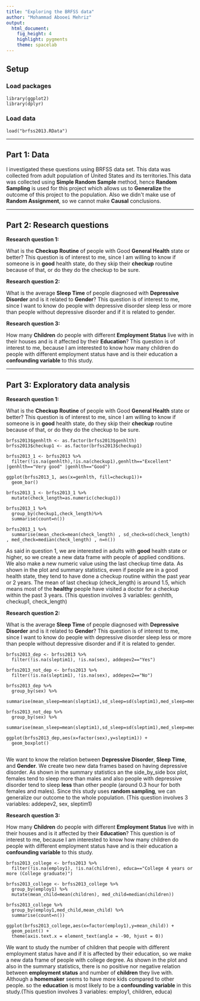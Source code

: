 ```yaml
---
title: "Exploring the BRFSS data"
author: "Mohammad Abooei Mehriz"
output: 
  html_document: 
    fig_height: 4
    highlight: pygments
    theme: spacelab
---
```


## Setup

### Load packages

```{r load-packages, message = FALSE}
library(ggplot2)
library(dplyr)
```

### Load data
 

```{r load-data}
load("brfss2013.RData")
```



* * *

## Part 1: Data
I investigated these questions using BRFSS data set. This data was collected from adult population of United States and its territories.This data was collected using **Simple Random Sample** method, hence **Random Sampling** is used for this project which allows us to **Generalize** the outcome of this project to the population. Also we didn't make use of **Random Assignment**, so we cannot make **Causal** conclusions.

* * *

## Part 2: Research questions

**Research question 1:**

What is the **Checkup Routine** of people with Good **General Health** state or better?
This question is of interest to me, since I am willing to know if someone is in **good** health state, do they skip their **checkup** routine because of that, or do they do the checkup to be sure.

**Research question 2:**

What is the average **Sleep Time** of people diagnosed with **Depressive Disorder** and is it related to **Gender**?
This question is of interest to me, since I want to know do people with depressive disorder sleep less or more than people without depressive disorder and if it is related to gender.

**Research question 3:**

How many **Children** do people with different **Employment Status** live with in their houses and is it affected by their **Education**?
This question is of interest to me, because I am interested to know how many children do people with different employment status have and is their education a **confounding variable** to this study. 


* * *

## Part 3: Exploratory data analysis


**Research question 1:**

What is the **Checkup Routine** of people with Good **General Health** state or better?
This question is of interest to me, since I am willing to know if someone is in **good** health state, do they skip their **checkup** routine because of that, or do they do the checkup to be sure.


```{r}
brfss2013$genhlth <- as.factor(brfss2013$genhlth)
brfss2013$checkup1 <- as.factor(brfss2013$checkup1)

brfss2013_1 <- brfss2013 %>%
  filter(!is.na(genhlth),!is.na(checkup1),genhlth=="Excellent" |genhlth=="Very good" |genhlth=="Good") 

ggplot(brfss2013_1, aes(x=genhlth, fill=checkup1))+
  geom_bar()

brfss2013_1 <- brfss2013_1 %>%
  mutate(check_length=as.numeric(checkup1))

brfss2013_1 %>% 
  group_by(checkup1,check_length)%>%
  summarise(count=n())

brfss2013_1 %>%
  summarise(mean_check=mean(check_length) , sd_check=sd(check_length) , med_check=median(check_length) , n=n())

```
As said in question 1, we are interested in adults with **good** health state or higher, so we create a new data frame with people of applied conditions. We also make a new numeric value using the last checkup time data. As shown in the plot and summary statistics, even if people are in a good health state, they tend to have done a checkup routine within the past year or 2 years. The mean of last checkup (check_length) is around 1.5, which means most of the **healthy** people have visited a doctor for a checkup within the past 3 years. (This question involves 3 variables: genhlth, checkup1, check_length)


**Research question 2:**

What is the average **Sleep Time** of people diagnosed with **Depressive Disorder** and is it related to **Gender**?
This question is of interest to me, since I want to know do people with depressive disorder sleep less or more than people without depressive disorder and if it is related to gender.


```{r}
brfss2013_dep <- brfss2013 %>%
  filter(!is.na(sleptim1), !is.na(sex), addepev2=="Yes")

brfss2013_not_dep <- brfss2013 %>%
  filter(!is.na(sleptim1), !is.na(sex), addepev2=="No")

brfss2013_dep %>%
  group_by(sex) %>%
  summarise(mean_sleep=mean(sleptim1),sd_sleep=sd(sleptim1),med_sleep=median(sleptim1)) 
  
brfss2013_not_dep %>%
  group_by(sex) %>%
  summarise(mean_sleep=mean(sleptim1),sd_sleep=sd(sleptim1),med_sleep=median(sleptim1))

ggplot(brfss2013_dep,aes(x=factor(sex),y=sleptim1)) + 
  geom_boxplot()
  
```

We want to know the relation between **Depressive Disorder**, **Sleep Time**, and **Gender**. We create two new data frames based on having depressive disorder. As shown in the summary statistics an the side_by_side box plot, females tend to sleep more than males and also people with depressive disorder tend to sleep **less** than other people (around 0.3 hour for both females and males). Since this study uses **random sampling**, we can generalize our outcome to the whole population. (This question involves 3 variables: addepev2, sex, sleptim1)  

**Research question 3:**

How many **Children** do people with different **Employment Status** live with in their houses and is it affected by their **Education**?
This question is of interest to me, because I am interested to know how many children do people with different employment status have and is their education a **confounding variable** to this study. 


```{r}
brfss2013_college <- brfss2013 %>%
  filter(!is.na(employ1), !is.na(children), educa=="College 4 years or more (College graduate)")

brfss2013_college <- brfss2013_college %>%
  group_by(employ1) %>%
  mutate(mean_child=mean(children), med_child=median(children))

brfss2013_college %>%
  group_by(employ1,med_child,mean_child) %>%
  summarise(count=n())

ggplot(brfss2013_college,aes(x=factor(employ1),y=mean_child)) +
  geom_point() +
  theme(axis.text.x = element_text(angle = -90, hjust = 0))

```


We want to study the number of children that people with different employment status have and if it is affected by their education, so we make a new data frame of people with  college degree. As shown in the plot and also in the summary statistics, there is no positive nor negative relation between **employment status** and number of **children** they live with. Although a **homemaker** seems to have more kids compared to other people. so the **education** is most likely to be a **confounding variable** in this study.(This question involves 3 variables: employ1, children, educa) 

